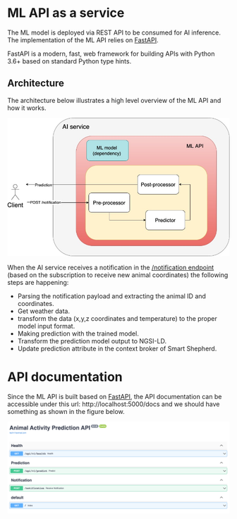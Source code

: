 # ML API as a service

The ML model is deployed via REST API to be consumed for AI inference. 
The implementation of the ML API relies on [FastAPI](https://fastapi.tiangolo.com/).

FastAPI is a modern, fast, web framework for building APIs with Python 3.6+ based on standard Python type hints.

## Architecture 
The architecture below illustrates a high level overview of the ML API and how it works. 

![ml-api-architecture](/doc/architectures-ml-api.jpeg)

When the AI service receives a notification in the [/notification endpoint](/smart_shepherd/ml_api/app/endpoints/notification.py) (based on the subscription to receive new animal coordinates) the following steps are happening: 

- Parsing the notification payload and extracting the animal ID and coordinates. 
- Get weather data. 
- transform the data (x,y,z coordinates and temperature) to the proper model input format. 
- Making prediction with the trained model. 
- Transform the prediction model output to NGSI-LD.
- Update prediction attribute in the context broker of Smart Shepherd.  

# API documentation

Since the ML API is built based on [FastAPI](https://fastapi.tiangolo.com/), the API documentation can be accessible under this url: http://localhost:5000/docs
and we should have something as shown in the figure below. 

![API documentation](/doc/api-doc.png)